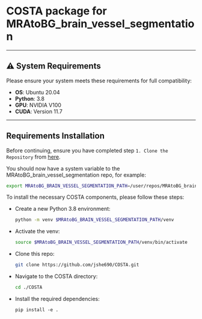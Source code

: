 # COSTA package for MRAtoBG_brain_vessel_segmentation
---

## ⚠️ System Requirements

Please ensure your system meets these requirements for full compatibility:

- **OS**: Ubuntu 20.04
- **Python**: 3.8
- **GPU**: NVIDIA V100
- **CUDA**: Version 11.7

---

## **Requirements Installation**

Before continuing, ensure you have completed step `1. Clone the Repository` from [here](https://github.com/jshe690/MRAtoBG_brain_vessel_segmentation).

You should now have a system variable to the MRAtoBG_brain_vessel_segmentation repo, for example:

```bash
export MRAtoBG_BRAIN_VESSEL_SEGMENTATION_PATH=/user/repos/MRAtoBG_brain_vessel_segmentation
```

To install the necessary COSTA components, please follow these steps:

- Create a new Python 3.8 environment:

  ```bash
  python -m venv $MRAtoBG_BRAIN_VESSEL_SEGMENTATION_PATH/venv
  ```

- Activate the venv:

  ```bash
  source $MRAtoBG_BRAIN_VESSEL_SEGMENTATION_PATH/venv/bin/activate
  ```

- Clone this repo:

  ```bash
  git clone https://github.com/jshe690/COSTA.git
  ```

- Navigate to the COSTA directory:

  ```bash
  cd ./COSTA
  ```

- Install the required dependencies:

  ```shell
  pip install -e .
  ```
